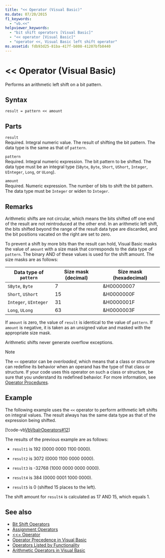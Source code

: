 ```yaml
---
title: "<< Operator (Visual Basic)"
ms.date: 07/20/2015
f1_keywords: 
  - "vb.<<"
helpviewer_keywords: 
  - "bit shift operators [Visual Basic]"
  - "<< operator [Visual Basic]"
  - "operator <<, Visual Basic left shift operator"
ms.assetid: fdb93d25-81ba-417f-b808-41207bfb8440
---
```

# \<\< Operator (Visual Basic)
Performs an arithmetic left shift on a bit pattern.  
  
## Syntax  
  
```  
result = pattern << amount  
```  
  
## Parts  
 `result`  
 Required. Integral numeric value. The result of shifting the bit pattern. The data type is the same as that of `pattern`.  
  
 `pattern`  
 Required. Integral numeric expression. The bit pattern to be shifted. The data type must be an integral type (`SByte`, `Byte`, `Short`, `UShort`, `Integer`, `UInteger`, `Long`, or `ULong`).  
  
 `amount`  
 Required. Numeric expression. The number of bits to shift the bit pattern. The data type must be `Integer` or widen to `Integer`.  
  
## Remarks  
 Arithmetic shifts are not circular, which means the bits shifted off one end of the result are not reintroduced at the other end. In an arithmetic left shift, the bits shifted beyond the range of the result data type are discarded, and the bit positions vacated on the right are set to zero.  
  
 To prevent a shift by more bits than the result can hold, Visual Basic masks the value of `amount` with a size mask that corresponds to the data type of `pattern`. The binary AND of these values is used for the shift amount. The size masks are as follows:  
  
|Data type of `pattern`|Size mask (decimal)|Size mask (hexadecimal)|  
|----------------------------|---------------------------|-------------------------------|  
|`SByte`, `Byte`|7|&H00000007|  
|`Short`, `UShort`|15|&H0000000F|  
|`Integer`, `UInteger`|31|&H0000001F|  
|`Long`, `ULong`|63|&H0000003F|  
  
 If `amount` is zero, the value of `result` is identical to the value of `pattern`. If `amount` is negative, it is taken as an unsigned value and masked with the appropriate size mask.  
  
 Arithmetic shifts never generate overflow exceptions.  
  
> [!NOTE]
>  The `<<` operator can be *overloaded*, which means that a class or structure can redefine its behavior when an operand has the type of that class or structure. If your code uses this operator on such a class or structure, be sure that you understand its redefined behavior. For more information, see [Operator Procedures](../../../visual-basic/programming-guide/language-features/procedures/operator-procedures.md).  
  
## Example  
 The following example uses the `<<` operator to perform arithmetic left shifts on integral values. The result always has the same data type as that of the expression being shifted.  
  
 [!code-vb[VbVbalrOperators#12](../../../visual-basic/language-reference/operators/codesnippet/VisualBasic/left-shift-operator_1.vb)]  
  
 The results of the previous example are as follows:  
  
-   `result1` is 192 (0000 0000 1100 0000).  
  
-   `result2` is 3072 (0000 1100 0000 0000).  
  
-   `result3` is -32768 (1000 0000 0000 0000).  
  
-   `result4` is 384 (0000 0001 1000 0000).  
  
-   `result5` is 0 (shifted 15 places to the left).  
  
 The shift amount for `result4` is calculated as 17 AND 15, which equals 1.  
  
## See also
- [Bit Shift Operators](../../../visual-basic/language-reference/operators/bit-shift-operators.md)
- [Assignment Operators](../../../visual-basic/language-reference/operators/assignment-operators.md)
- [<<= Operator](../../../visual-basic/language-reference/operators/left-shift-assignment-operator.md)
- [Operator Precedence in Visual Basic](../../../visual-basic/language-reference/operators/operator-precedence.md)
- [Operators Listed by Functionality](../../../visual-basic/language-reference/operators/operators-listed-by-functionality.md)
- [Arithmetic Operators in Visual Basic](../../../visual-basic/programming-guide/language-features/operators-and-expressions/arithmetic-operators.md)
